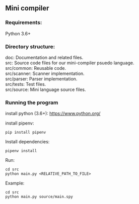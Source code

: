## Mini compiler

### Requirements:
Python 3.6+

### Directory structure:
doc: Documentation and related files.  
src: Source code files for our mini-compiler psuedo language.  
src/common: Reusable code.  
src/scanner: Scanner implementation.  
src/parser: Parser implementation.  
src/tests: Test files.  
src/source: Mini language source files.  

### Running the program
install python (3.6+): https://www.python.org/

install pipenv:
```
pip install pipenv
```
Install dependencies:
```
pipenv install
```

Run:
```
cd src
python main.py <RELATIVE_PATH_TO_FILE>
```
Example:
```
cd src
python main.py source/main.spy
```
